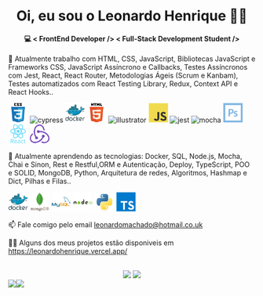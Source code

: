 
# <div align="center">Oi, eu sou o Leonardo Henrique 🙋‍♂️</div>
#### <div align="center">  💻 < FrontEnd Developer /> < Full-Stack Development Student /></div>

🔭 Atualmente trabalho com HTML, CSS, JavaScript, Bibliotecas JavaScript e Frameworks CSS, JavaScript Assíncrono e Callbacks, Testes Assíncronos com Jest, React, React Router, Metodologias Ágeis (Scrum e Kanbam), Testes automatizados com React Testing Library, Redux, Context API e React Hooks..

<p align="left">
  <img
    src="https://raw.githubusercontent.com/devicons/devicon/master/icons/css3/css3-original-wordmark.svg"
    alt="css3"
    width="40"
    height="40"
  />
  <img
    src="https://raw.githubusercontent.com/simple-icons/simple-icons/6e46ec1fc23b60c8fd0d2f2ff46db82e16dbd75f/icons/cypress.svg"
    alt="cypress"
    width="40"
    height="40"
  />
  <img
    src="https://raw.githubusercontent.com/devicons/devicon/master/icons/docker/docker-original-wordmark.svg"
    alt="docker"
    width="40"
    height="40"
  />
  <img
    src="https://raw.githubusercontent.com/devicons/devicon/master/icons/html5/html5-original-wordmark.svg"
    alt="html5"
    width="40"
    height="40"
  />
  <img
    src="https://www.vectorlogo.zone/logos/adobe_illustrator/adobe_illustrator-icon.svg"
    alt="illustrator"
    width="40"
    height="40"
  />
  <img
    src="https://raw.githubusercontent.com/devicons/devicon/master/icons/javascript/javascript-original.svg"
    alt="javascript"
    width="40"
    height="40"
  />
  <img
    src="https://www.vectorlogo.zone/logos/jestjsio/jestjsio-icon.svg"
    alt="jest"
    width="40"
    height="40"
  />
  <img
    src="https://www.vectorlogo.zone/logos/mochajs/mochajs-icon.svg"
    alt="mocha"
    width="40"
    height="40"
  />
  <img
    src="https://raw.githubusercontent.com/devicons/devicon/master/icons/photoshop/photoshop-line.svg"
    alt="photoshop"
    width="40"
    height="40"
  />
  <img
    src="https://raw.githubusercontent.com/devicons/devicon/master/icons/react/react-original-wordmark.svg"
    alt="react"
    width="40"
    height="40"
  />
  <img
    src="https://raw.githubusercontent.com/devicons/devicon/master/icons/redux/redux-original.svg"
    alt="redux"
    width="40"
    height="40"
  />
</p>


🌱 Atualmente aprendendo as tecnologias: Docker, SQL, Node.js, Mocha, Chai e Sinon, Rest e Restful,ORM e Autenticação, Deploy, TypeScript, POO e SOLID, MongoDB, Python, Arquitetura de redes, Algoritmos, Hashmap e Dict, Pilhas e Filas..
<p align="left">
    <img
      src="https://raw.githubusercontent.com/devicons/devicon/master/icons/docker/docker-original-wordmark.svg"
      alt="docker"
      width="40"
      height="40"
    />
    <img
      src="https://raw.githubusercontent.com/devicons/devicon/master/icons/mongodb/mongodb-original-wordmark.svg"
      alt="mongodb"
      width="40"
      height="40"
    />
    <img
      src="https://raw.githubusercontent.com/devicons/devicon/master/icons/mysql/mysql-original-wordmark.svg"
      alt="mysql"
      width="40"
      height="40"
    />
    <img
      src="https://raw.githubusercontent.com/devicons/devicon/master/icons/nodejs/nodejs-original-wordmark.svg"
      alt="nodejs"
      width="40"
      height="40"
    />
    <img
      src="https://raw.githubusercontent.com/devicons/devicon/master/icons/python/python-original.svg"
      alt="python"
      width="40"
      height="40"
    />
    <img
      src="https://raw.githubusercontent.com/devicons/devicon/master/icons/typescript/typescript-original.svg"
      alt="typescript"
      width="40"
      height="40"
    />
</p>


📫 Fale comigo pelo email leonardomachado@hotmail.co.uk

👨‍💻 Alguns dos meus projetos estão disponiveis em https://leonardohenrique.vercel.app/



<div style="display: inline_block" align="center"><br>
<img height="140"  src="https://github-readme-stats.vercel.app/api?username=leonardohenriquedev&show_icons=true&theme=vue-dark&hide=stars,issues&locale=pt-br">
<img height="140"  src="https://github-readme-stats.vercel.app/api/top-langs/?username=leonardohenriquedev&layout=compact&theme=vue-dark&locale=pt-br">  
</div>

<div align="center" style="display: flex"> 
  <div>
    <a href="https://www.linkedin.com/in/leonardohenriquemachado/"/>
<img src="https://img.shields.io/badge/LinkedIn-0077B5?style=for-the-badge&logo=linkedin&logoColor=white">
  </div>

<img  src="https://komarev.com/ghpvc/?username=your-github-leonardohenriquedev&color=green">
  </div>
